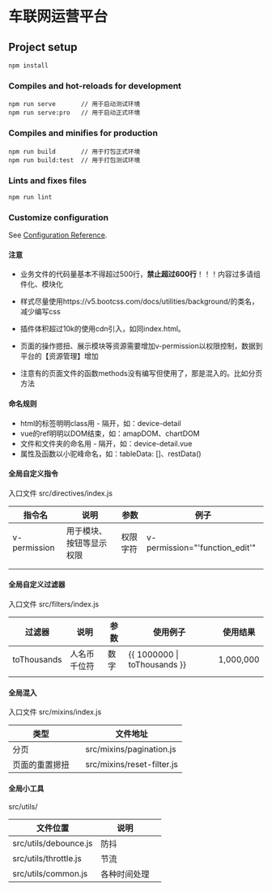 

# 车联网运营平台

## Project setup

```
npm install
```

### Compiles and hot-reloads for development

```
npm run serve       // 用于启动测试环境
npm run serve:pro   // 用于启动正式环境
```

### Compiles and minifies for production

```
npm run build       // 用于打包正式环境
npm run build:test  // 用于打包测试环境
```

### Lints and fixes files

```
npm run lint
```

### Customize configuration

See [Configuration Reference](https://cli.vuejs.org/config/).







#### 注意

- 业务文件的代码量基本不得超过500行，**禁止超过600行**！！！内容过多请组件化、模块化

- 样式尽量使用https://v5.bootcss.com/docs/utilities/background/的类名，减少编写css

- 插件体积超过10k的使用cdn引入，如同index.html。

- 页面的操作摁扭、展示模块等资源需要增加v-permission以权限控制，数据到平台的【资源管理】增加
- 注意有的页面文件的函数methods没有编写但使用了，那是混入的。比如分页方法







#### 命名规则

- html的标签明明class用 - 隔开，如：device-detail
- vue的ref明明以DOM结束，如：amapDOM、chartDOM
- 文件和文件夹的命名用 - 隔开，如：device-detail.vue
- 属性及函数以小驼峰命名，如：tableData: []、restData()







#### 全局自定义指令

入口文件 src/directives/index.js

| 指令名          | 说明           | 参数   | 例子                             |
| ------------ | ------------ | ---- | ------------------------------ |
| v-permission | 用于模块、按钮等显示权限 | 权限字符 | v-permission="'function_edit'" |
|              |              |      |                                |
|              |              |      |                                |



#### 全局自定义过滤器

入口文件 src/filters/index.js

| 过滤器      | 说明             | 参数                       | 使用例子                                                     | 使用结果  |
| ----------- | ---------------- | -------------------------- | ------------------------------------------------------------ | --------- |
| toThousands | 人名币千位符     | 数字                       | {{ 1000000 \| toThousands }}                                 | 1,000,000 |
|             |                  |                            |                                                              |           |





#### 全局混入

入口文件 src/mixins/index.js

| 类型           |      | 文件地址                   |
| -------------- | ---- | -------------------------- |
| 分页           |      | src/mixins/pagination.js   |
| 页面的重置摁扭 |      | src/mixins/reset-filter.js |





#### 全局小工具

src/utils/

| 文件位置              | 说明         |      |
| --------------------- | ------------ | ---- |
| src/utils/debounce.js | 防抖         |      |
| src/utils/throttle.js | 节流         |      |
| src/utils/common.js   | 各种时间处理 |      |


